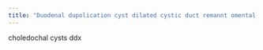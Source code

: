 ```yaml
---
title: "Duodenal dupolication cyst dilated cystic duct remannt omental or mesenteric cyst pancreatic pseudocyst right renal cyst hepatic cyst aneurysm/pseudoaneurysm"
---
```

choledochal cysts ddx

